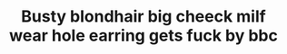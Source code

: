 ---
layout: post
title: Busty blondhair big cheeck milf wear hole earring gets fuck by bbc
duration: '05:30'
view: 147
rate: 2
video: 'http://fantasti.cc/embed/553595/'
category:
 - blonde
 - busty
 - curvy
 - rough
 - wife
tags: 
 - big-black-cock
priority: 0.9
changefreq: daily
---